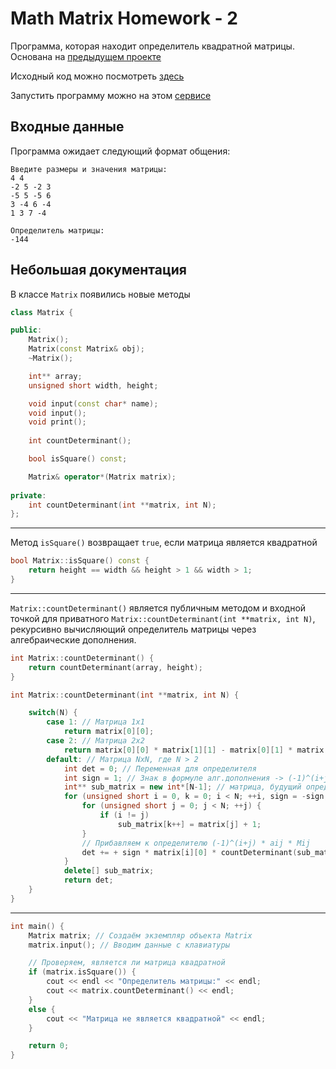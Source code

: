 Math Matrix Homework - 2
====================

Программа, которая находит определитель квадратной матрицы.  
Основана на [предыдущем проекте](https://github.com/viklover/math-matrix-hw-1)

Исходный код можно посмотреть [здесь](main.cpp)

Запустить программу можно на этом [сервисе](https://replit.com/@viklover/Math-Matrix-Homework-2#main.cpp)

Входные данные
-------------
Программа ожидает следующий формат общения:

```
Введите размеры и значения матрицы:
4 4
-2 5 -2 3
-5 5 -5 6
3 -4 6 -4
1 3 7 -4

Определитель матрицы:
-144
```

Небольшая документация
----------------------

В классе `Matrix` появились новые методы

```cpp
class Matrix {

public:
    Matrix();
    Matrix(const Matrix& obj);
    ~Matrix();

    int** array;
    unsigned short width, height;

    void input(const char* name);
    void input();
    void print();
    
    int countDeterminant();

    bool isSquare() const;

    Matrix& operator*(Matrix matrix);
    
private:
    int countDeterminant(int **matrix, int N);
};
```

---------

Метод `isSquare()` возвращает `true`, если матрица является квадратной

```cpp
bool Matrix::isSquare() const {
    return height == width && height > 1 && width > 1;
}
```

---------

`Matrix::countDeterminant()` является публичным методом и входной точкой для приватного `Matrix::countDeterminant(int **matrix, int N)`, рекурсивно вычисляющий определитель матрицы через алгебраические дополнения.

```cpp
int Matrix::countDeterminant() {
    return countDeterminant(array, height);
}
```

```cpp
int Matrix::countDeterminant(int **matrix, int N) {

    switch(N) {
        case 1: // Матрица 1x1
            return matrix[0][0];
        case 2: // Матрица 2x2
            return matrix[0][0] * matrix[1][1] - matrix[0][1] * matrix[1][0];
        default: // Матрица NxN, где N > 2 
            int det = 0; // Переменная для определителя
            int sign = 1; // Знак в формуле алг.дополнения -> (-1)^(i+j)
            int** sub_matrix = new int*[N-1]; // матрица, будущий определитель которой и формирует минор
            for (unsigned short i = 0, k = 0; i < N; ++i, sign = -sign, k = 0) {
                for (unsigned short j = 0; j < N; ++j) {
                    if (i != j)
                        sub_matrix[k++] = matrix[j] + 1;
                }
                // Прибавляем к определителю (-1)^(i+j) * aij * Mij
                det += + sign * matrix[i][0] * countDeterminant(sub_matrix, N-1); 
            }
            delete[] sub_matrix;
            return det;
    }
}
```

---------

```cpp
int main() {
    Matrix matrix; // Создаём экземпляр объекта Matrix
    matrix.input(); // Вводим данные с клавиатуры

    // Проверяем, является ли матрица квадратной
    if (matrix.isSquare()) {
        cout << endl << "Определитель матрицы:" << endl;
        cout << matrix.countDeterminant() << endl;
    }
    else {
        cout << "Матрица не является квадратной" << endl;
    }

    return 0;
}
```
